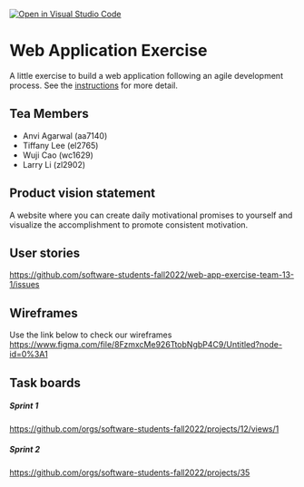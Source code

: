 [![Open in Visual Studio Code](https://classroom.github.com/assets/open-in-vscode-c66648af7eb3fe8bc4f294546bfd86ef473780cde1dea487d3c4ff354943c9ae.svg)](https://classroom.github.com/online_ide?assignment_repo_id=8874528&assignment_repo_type=AssignmentRepo)
# Web Application Exercise

A little exercise to build a web application following an agile development process. See the [instructions](instructions.md) for more detail.

## Tea Members
- Anvi Agarwal (aa7140)
- Tiffany Lee (el2765)
- Wuji Cao (wc1629)
- Larry Li (zl2902)

## Product vision statement

A website where you can create daily motivational promises to yourself and visualize the accomplishment to promote consistent motivation. 

## User stories

https://github.com/software-students-fall2022/web-app-exercise-team-13-1/issues


## Wireframes
Use the link below to check our wireframes 
https://www.figma.com/file/8FzmxcMe926TtobNgbP4C9/Untitled?node-id=0%3A1

## Task boards

##### Sprint 1
https://github.com/orgs/software-students-fall2022/projects/12/views/1

##### Sprint 2
https://github.com/orgs/software-students-fall2022/projects/35

